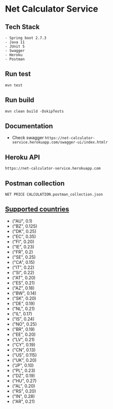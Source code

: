 # Net Calculator Service

## Tech Stack
    - Spring boot 2.7.3
    - Java 11
    - JUnit 5
    - Swagger
    - Heroku
    - Postman

## Run test
`mvn test`

## Run build
`mvn clean build -DskipTests`

## Documentation
- Check swagger
  `https://net-calculator-service.herokuapp.com/swagger-ui/index.htmlr`

## Heroku API
  `https://net-calculator-service.herokuapp.com`

## Postman collection
  `NET PRICE CALCULATION.postman_collection.json`

## [Supported countries](#supported-countries)

-  ("AU", 0.1)
-  ("BZ", 0.125)
-  ("DK", 0.25)
-  ("EC", 0.35)
-  ("FI", 0.20)
-  ("IE", 0.23)
-  ("FR", 0.2)
-  ("SE", 0.25)
-  ("CA", 0.15)
-  ("IT", 0.22)
-  ("SI", 0.22)
-  ("AT", 0.20)
-  ("ES", 0.21)
-  ("AZ", 0.18)
-  ("BW", 0.14)
-  ("SK", 0.20)
-  ("DE", 0.19)
-  ("NL", 0.21)
-  ("IL", 0.17)
-  ("IS", 0.24)
-  ("NO", 0.25)
-  ("BR", 0.19)
-  ("EE", 0.20)
-  ("LV", 0.21)
-  ("CY", 0.19)
-  ("CN", 0.13)
-  ("US", 0.115)
-  ("UK", 0.20)
-  ("JP", 0.10)
-  ("PL", 0.23)
-  ("DZ", 0.19)
-  ("HU", 0.27)
-  ("AL", 0.20)
-  ("RS", 0.20)
-  ("IN", 0.28)
-  ("AR", 0.21)